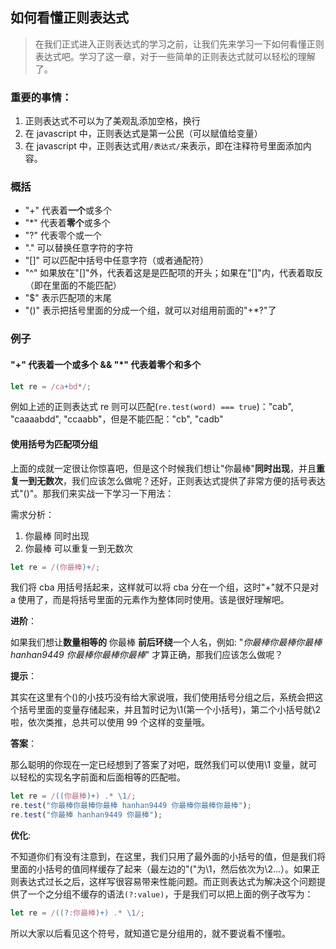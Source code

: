 ## 如何看懂正则表达式

> 在我们正式进入正则表达式的学习之前，让我们先来学习一下如何看懂正则表达式吧。学习了这一章，对于一些简单的正则表达式就可以轻松的理解了。

### 重要的事情：

1. 正则表达式不可以为了美观乱添加空格，换行
2. 在 javascript 中，正则表达式是第一公民（可以赋值给变量）
3. 在 javascript 中，正则表达式用`/表达式/`来表示，即在注释符号里面添加内容。

### 概括

- "+" 代表着**一个**或多个
- "\*" 代表着**零个**或多个
- "?" 代表零个或一个
- "." 可以替换任意字符的字符
- "[]" 可以匹配中括号中任意字符（或者通配符）
- "^" 如果放在"\[]"外，代表着这是是匹配项的开头；如果在"[]"内，代表着取反（即在里面的不能匹配）
- "\$" 表示匹配项的末尾
- "()" 表示把括号里面的分成一个组，就可以对组用前面的"+\*?"了

### 例子

#### "+" 代表着一个或多个 && "\*" 代表着零个和多个

```javascript
let re = /ca+bd*/;
```

例如上述的正则表达式 re 则可以匹配(`re.test(word) === true`)："cab", "caaaabdd", "ccaabb"，但是不能匹配："cb", "cadb"

#### 使用括号为匹配项分组

上面的成就一定很让你惊喜吧，但是这个时候我们想让"你最棒"**同时出现**，并且**重复一到无数次**，我们应该怎么做呢？还好，正则表达式提供了非常方便的括号表达式"()"。那我们来实战一下学习一下用法：

需求分析：

1. 你最棒 同时出现
2. 你最棒 可以重复一到无数次

```javascript
let re = /(你最棒)+/;
```

我们将 cba 用括号括起来，这样就可以将 cba 分在一个组，这时"+"就不只是对 a 使用了，而是将括号里面的元素作为整体同时使用。该是很好理解吧。

**进阶**：

如果我们想让**数量相等的** 你最棒 **前后环绕**一个人名，例如: "_你最棒你最棒你最棒 hanhan9449 你最棒你最棒你最棒_" 才算正确，那我们应该怎么做呢？

**提示**：

其实在这里有个()的小技巧没有给大家说哦，我们使用括号分组之后，系统会把这个括号里面的变量存储起来，并且暂时记为\1(第一个小括号)，第二个小括号就\2 啦，依次类推，总共可以使用 99 个这样的变量哦。

**答案**：

那么聪明的你现在一定已经想到了答案了对吧，既然我们可以使用\1 变量，就可以轻松的实现名字前面和后面相等的匹配啦。

```javascript
let re = /((你最棒)+) .* \1/;
re.test("你最棒你最棒你最棒 hanhan9449 你最棒你最棒你最棒");
re.test("你最棒 hanhan9449 你最棒");
```

**优化**:

不知道你们有没有注意到，在这里，我们只用了最外面的小括号的值，但是我们将里面的小括号的值同样缓存了起来（最左边的"("为\1，然后依次为\2...）。如果正则表达式过长之后，这样写很容易带来性能问题。而正则表达式为解决这个问题提供了一个之分组不缓存的语法`(?:value)`，于是我们可以把上面的例子改写为：

```javascript
let re = /((?:你最棒)+) .* \1/;
```

所以大家以后看见这个符号，就知道它是分组用的，就不要说看不懂啦。
